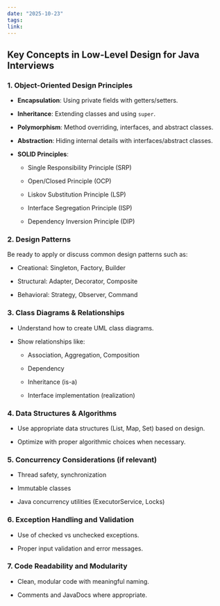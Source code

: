 ```yaml
---
date: "2025-10-23"
tags: 
link:
---
```


## Key Concepts in Low-Level Design for Java Interviews

### 1. **Object-Oriented Design Principles**

- **Encapsulation**: Using private fields with getters/setters.
- **Inheritance**: Extending classes and using `super`.
- **Polymorphism**: Method overriding, interfaces, and abstract classes.
- **Abstraction**: Hiding internal details with interfaces/abstract classes.
- **SOLID Principles**:
    
    - Single Responsibility Principle (SRP)
        
    - Open/Closed Principle (OCP)
        
    - Liskov Substitution Principle (LSP)
        
    - Interface Segregation Principle (ISP)
        
    - Dependency Inversion Principle (DIP)
        

### 2. **Design Patterns**

Be ready to apply or discuss common design patterns such as:

- Creational: Singleton, Factory, Builder
    
- Structural: Adapter, Decorator, Composite
    
- Behavioral: Strategy, Observer, Command
    

### 3. **Class Diagrams & Relationships**

- Understand how to create UML class diagrams.
    
- Show relationships like:
    
    - Association, Aggregation, Composition
        
    - Dependency
        
    - Inheritance (is-a)
        
    - Interface implementation (realization)
        

### 4. **Data Structures & Algorithms**

- Use appropriate data structures (List, Map, Set) based on design.
    
- Optimize with proper algorithmic choices when necessary.
    

### 5. **Concurrency Considerations (if relevant)**

- Thread safety, synchronization
    
- Immutable classes
    
- Java concurrency utilities (ExecutorService, Locks)
    

### 6. **Exception Handling and Validation**

- Use of checked vs unchecked exceptions.
    
- Proper input validation and error messages.
    

### 7. **Code Readability and Modularity**

- Clean, modular code with meaningful naming.
    
- Comments and JavaDocs where appropriate.
